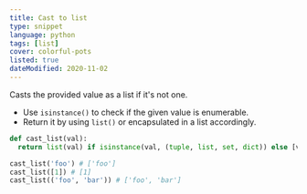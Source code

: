 ```yaml
---
title: Cast to list
type: snippet
language: python
tags: [list]
cover: colorful-pots
listed: true
dateModified: 2020-11-02
---
```


Casts the provided value as a list if it's not one.

- Use `isinstance()` to check if the given value is enumerable.
- Return it by using `list()` or encapsulated in a list accordingly.

```py
def cast_list(val):
  return list(val) if isinstance(val, (tuple, list, set, dict)) else [val]

cast_list('foo') # ['foo']
cast_list([1]) # [1]
cast_list(('foo', 'bar')) # ['foo', 'bar']
```
